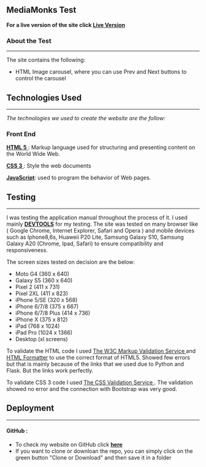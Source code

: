 ## MediaMonks Test

**For a live version of the site click <a target="._blank" href="https://edshuli.github.io/MMTest/">Live Version</a>**

### About the Test
<hr>

The site contains the following:

* HTML Image carousel, where you can use Prev and Next buttons to control the carousel 

## Technologies Used 
<hr>

*The technologies we used to create the website are the follow:*
### **Front End**

<a href="https://dev.w3.org/html5/html-author/"> **HTML 5** </a> : Markup language used for structuring and presenting content on the World Wide Web.

<a href="https://jigsaw.w3.org/css-validator/Email.html"> **CSS 3** </a>: Style the web documents

<a href="https://en.wikipedia.org/wiki/JavaScript">**JavaScript**</a>: used to program the behavior of Web pages.


## Testing
<hr>

I was testing the application manual throughout the process of it.
I used mainly <a href="https://developers.google.com/web/tools/chrome-devtools/">**DEVTOOLS**</a> for my testing. The site was tested on many browser like ( Google Chrome,
Internet Explorer, Safari and Opera ) and mobile devices such as Iphone8,6s, Huaweii P20 Lite, Samsung Galaxy S10, Samsung Galaxy A20 (Chrome, Ipad, Safari) to ensure compatibility and responsiveness.

The screen sizes tested on decision are the below:

* Moto G4 (360 x 640)
* Galaxy S5 (360 x 640)
* Pixel 2  (411 x 731)
* Pixel 2XL (411 x 823)
* iPhone 5/SE (320 x 568)
* iPhone 6/7/8 (375 x 667)
* iPhone 6/7/8 Plus (414 x 736)
* iPhone X (375 x 812)
* iPad (768 x 1024)
* iPad Pro (1024 x 1366)
* Desktop (xl screens)

To validate the HTML code I used <a href="https://validator.w3.org/"> The W3C Markup Validation Service </a> and 
<a href="https://htmlformatter.com/"> HTML Formatter</a> to use the correct format of HTML5. Showed few errors but that is mainly because of the links that we used due to Python and Flask. But the links work perfectly.

To validate CSS 3 code I used <a href="https://jigsaw.w3.org/css-validator/Email.html"> The CSS Validation Service </a>. The validation showed no error and the connection with Bootstrap was very good. 


## Deployment
<hr>

#### GitHub :
* To check my website on GitHub click <a href="https://github.com/edshuli/MMTest">**here**</a>
* If you want to clone or downloan the repo, you can simply click on the green button "Clone or Download" and then save it in a folder





